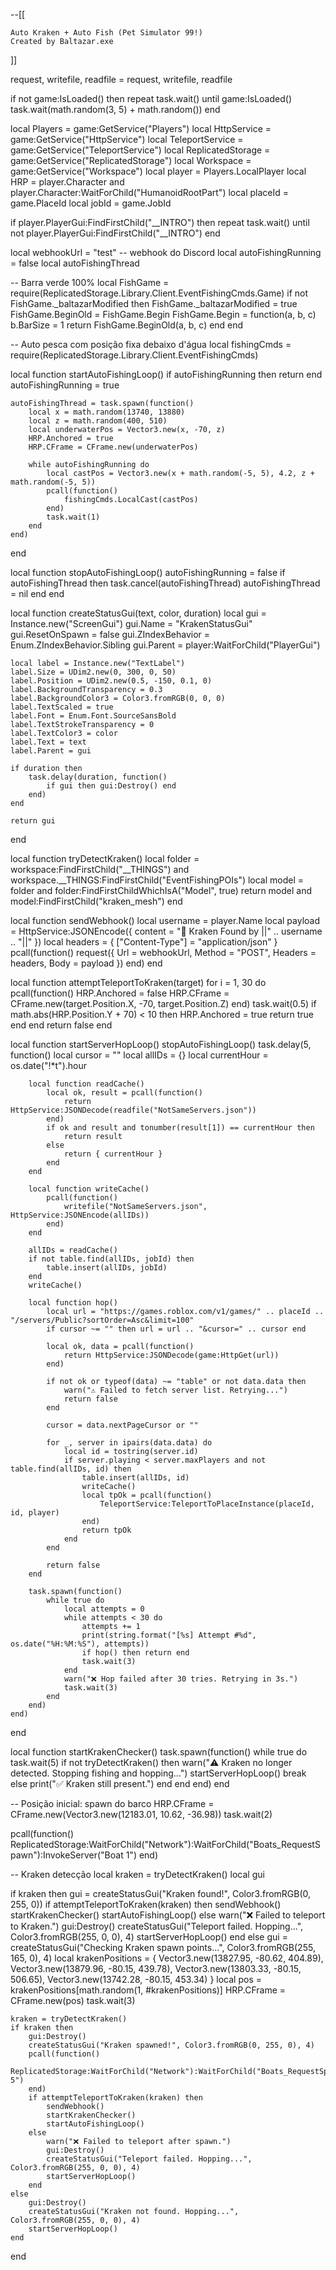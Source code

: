 --[[

	Auto Kraken + Auto Fish (Pet Simulator 99!)
	Created by Baltazar.exe

]]

request, writefile, readfile = request, writefile, readfile

if not game:IsLoaded() then repeat task.wait() until game:IsLoaded() task.wait(math.random(3, 5) + math.random()) end

local Players = game:GetService("Players")
local HttpService = game:GetService("HttpService")
local TeleportService = game:GetService("TeleportService")
local ReplicatedStorage = game:GetService("ReplicatedStorage")
local Workspace = game:GetService("Workspace")
local player = Players.LocalPlayer
local HRP = player.Character and player.Character:WaitForChild("HumanoidRootPart")
local placeId = game.PlaceId
local jobId = game.JobId

if player.PlayerGui:FindFirstChild("__INTRO") then
	repeat task.wait() until not player.PlayerGui:FindFirstChild("__INTRO")
end

local webhookUrl = "test" -- webhook do Discord
local autoFishingRunning = false
local autoFishingThread

-- Barra verde 100%
local FishGame = require(ReplicatedStorage.Library.Client.EventFishingCmds.Game)
if not FishGame._baltazarModified then
	FishGame._baltazarModified = true
	FishGame.BeginOld = FishGame.Begin
	FishGame.Begin = function(a, b, c)
		b.BarSize = 1
		return FishGame.BeginOld(a, b, c)
	end
end

-- Auto pesca com posição fixa debaixo d'água
local fishingCmds = require(ReplicatedStorage.Library.Client.EventFishingCmds)

local function startAutoFishingLoop()
	if autoFishingRunning then return end
	autoFishingRunning = true

	autoFishingThread = task.spawn(function()
		local x = math.random(13740, 13880)
		local z = math.random(400, 510)
		local underwaterPos = Vector3.new(x, -70, z)
		HRP.Anchored = true
		HRP.CFrame = CFrame.new(underwaterPos)

		while autoFishingRunning do
			local castPos = Vector3.new(x + math.random(-5, 5), 4.2, z + math.random(-5, 5))
			pcall(function()
				fishingCmds.LocalCast(castPos)
			end)
			task.wait(1)
		end
	end)
end

local function stopAutoFishingLoop()
	autoFishingRunning = false
	if autoFishingThread then
		task.cancel(autoFishingThread)
		autoFishingThread = nil
	end
end

local function createStatusGui(text, color, duration)
	local gui = Instance.new("ScreenGui")
	gui.Name = "KrakenStatusGui"
	gui.ResetOnSpawn = false
	gui.ZIndexBehavior = Enum.ZIndexBehavior.Sibling
	gui.Parent = player:WaitForChild("PlayerGui")

	local label = Instance.new("TextLabel")
	label.Size = UDim2.new(0, 300, 0, 50)
	label.Position = UDim2.new(0.5, -150, 0.1, 0)
	label.BackgroundTransparency = 0.3
	label.BackgroundColor3 = Color3.fromRGB(0, 0, 0)
	label.TextScaled = true
	label.Font = Enum.Font.SourceSansBold
	label.TextStrokeTransparency = 0
	label.TextColor3 = color
	label.Text = text
	label.Parent = gui

	if duration then
		task.delay(duration, function()
			if gui then gui:Destroy() end
		end)
	end

	return gui
end

local function tryDetectKraken()
	local folder = workspace:FindFirstChild("__THINGS") and workspace.__THINGS:FindFirstChild("EventFishingPOIs")
	local model = folder and folder:FindFirstChildWhichIsA("Model", true)
	return model and model:FindFirstChild("kraken_mesh")
end

local function sendWebhook()
	local username = player.Name
	local payload = HttpService:JSONEncode({
		content = "🐙 Kraken Found by ||" .. username .. "||"
	})
	local headers = { ["Content-Type"] = "application/json" }
	pcall(function()
		request({
			Url = webhookUrl,
			Method = "POST",
			Headers = headers,
			Body = payload
		})
	end)
end

local function attemptTeleportToKraken(target)
	for i = 1, 30 do
		pcall(function()
			HRP.Anchored = false
			HRP.CFrame = CFrame.new(target.Position.X, -70, target.Position.Z)
		end)
		task.wait(0.5)
		if math.abs(HRP.Position.Y + 70) < 10 then
			HRP.Anchored = true
			return true
		end
	end
	return false
end

local function startServerHopLoop()
	stopAutoFishingLoop()
	task.delay(5, function()
		local cursor = ""
		local allIDs = {}
		local currentHour = os.date("!*t").hour

		local function readCache()
			local ok, result = pcall(function()
				return HttpService:JSONDecode(readfile("NotSameServers.json"))
			end)
			if ok and result and tonumber(result[1]) == currentHour then
				return result
			else
				return { currentHour }
			end
		end

		local function writeCache()
			pcall(function()
				writefile("NotSameServers.json", HttpService:JSONEncode(allIDs))
			end)
		end

		allIDs = readCache()
		if not table.find(allIDs, jobId) then
			table.insert(allIDs, jobId)
		end
		writeCache()

		local function hop()
			local url = "https://games.roblox.com/v1/games/" .. placeId .. "/servers/Public?sortOrder=Asc&limit=100"
			if cursor ~= "" then url = url .. "&cursor=" .. cursor end

			local ok, data = pcall(function()
				return HttpService:JSONDecode(game:HttpGet(url))
			end)

			if not ok or typeof(data) ~= "table" or not data.data then
				warn("⚠️ Failed to fetch server list. Retrying...")
				return false
			end

			cursor = data.nextPageCursor or ""

			for _, server in ipairs(data.data) do
				local id = tostring(server.id)
				if server.playing < server.maxPlayers and not table.find(allIDs, id) then
					table.insert(allIDs, id)
					writeCache()
					local tpOk = pcall(function()
						TeleportService:TeleportToPlaceInstance(placeId, id, player)
					end)
					return tpOk
				end
			end

			return false
		end

		task.spawn(function()
			while true do
				local attempts = 0
				while attempts < 30 do
					attempts += 1
					print(string.format("[%s] Attempt #%d", os.date("%H:%M:%S"), attempts))
					if hop() then return end
					task.wait(3)
				end
				warn("❌ Hop failed after 30 tries. Retrying in 3s.")
				task.wait(3)
			end
		end)
	end)
end

local function startKrakenChecker()
	task.spawn(function()
		while true do
			task.wait(5)
			if not tryDetectKraken() then
				warn("⚠️ Kraken no longer detected. Stopping fishing and hopping...")
				startServerHopLoop()
				break
			else
				print("✅ Kraken still present.")
			end
		end
	end)
end

-- Posição inicial: spawn do barco
HRP.CFrame = CFrame.new(Vector3.new(12183.01, 10.62, -36.98))
task.wait(2)

pcall(function()
	ReplicatedStorage:WaitForChild("Network"):WaitForChild("Boats_RequestSpawn"):InvokeServer("Boat 1")
end)

-- Kraken detecção
local kraken = tryDetectKraken()
local gui

if kraken then
	gui = createStatusGui("Kraken found!", Color3.fromRGB(0, 255, 0))
	if attemptTeleportToKraken(kraken) then
		sendWebhook()
		startKrakenChecker()
		startAutoFishingLoop()
	else
		warn("❌ Failed to teleport to Kraken.")
		gui:Destroy()
		createStatusGui("Teleport failed. Hopping...", Color3.fromRGB(255, 0, 0), 4)
		startServerHopLoop()
	end
else
	gui = createStatusGui("Checking Kraken spawn points...", Color3.fromRGB(255, 165, 0), 4)
	local krakenPositions = {
		Vector3.new(13827.95, -80.62, 404.89),
		Vector3.new(13879.96, -80.15, 439.78),
		Vector3.new(13803.33, -80.15, 506.65),
		Vector3.new(13742.28, -80.15, 453.34)
	}
	local pos = krakenPositions[math.random(1, #krakenPositions)]
	HRP.CFrame = CFrame.new(pos)
	task.wait(3)

	kraken = tryDetectKraken()
	if kraken then
		gui:Destroy()
		createStatusGui("Kraken spawned!", Color3.fromRGB(0, 255, 0), 4)
		pcall(function()
			ReplicatedStorage:WaitForChild("Network"):WaitForChild("Boats_RequestSpawn"):InvokeServer("Boat 5")
		end)
		if attemptTeleportToKraken(kraken) then
			sendWebhook()
			startKrakenChecker()
			startAutoFishingLoop()
		else
			warn("❌ Failed to teleport after spawn.")
			gui:Destroy()
			createStatusGui("Teleport failed. Hopping...", Color3.fromRGB(255, 0, 0), 4)
			startServerHopLoop()
		end
	else
		gui:Destroy()
		createStatusGui("Kraken not found. Hopping...", Color3.fromRGB(255, 0, 0), 4)
		startServerHopLoop()
	end
end
